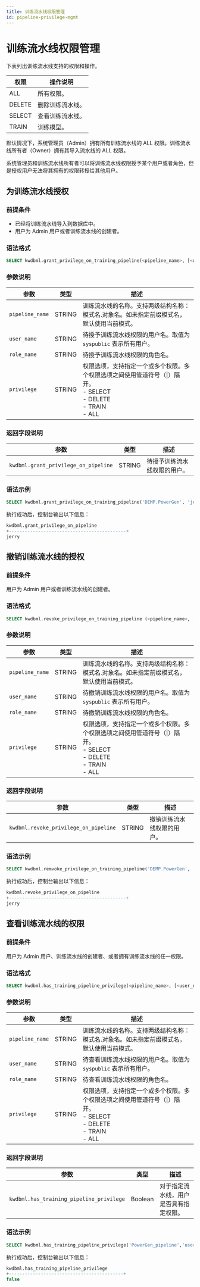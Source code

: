 ```yaml
---
title: 训练流水线权限管理
id: pipeline-privilege-mgmt
---
```


# 训练流水线权限管理

下表列出训练流水线支持的权限和操作。

| 权限   | 操作说明       |
| ------ | -------------- |
| ALL    | 所有权限。       |
| DELETE | 删除训练流水线。 |
| SELECT | 查看训练流水线。 |
| TRAIN  | 训练模型。       |

默认情况下，系统管理员（Admin）拥有所有训练流水线的 ALL 权限。训练流水线所有者（Owner）拥有其导入流水线的 ALL 权限。

系统管理员和训练流水线所有者可以将训练流水线权限授予某个用户或者角色，但是授权用户无法将其拥有的权限转授给其他用户。

## 为训练流水线授权

### 前提条件

- 已经将训练流水线导入到数据库中。
- 用户为 Admin 用户或者训练流水线的创建者。

### 语法格式

```sql
SELECT kwdbml.grant_privilege_on_training_pipeline(<pipeline_name>, [<user_name> | <role_name>], <privilege>);
```

### 参数说明

| 参数          | 类型   | 描述                                                                                    |
| ------------- | ------ | --------------------------------------------------------------------------------------- |
| `pipeline_name` | STRING | 训练流水线的名称。支持两级结构名称：模式名.对象名。如未指定前缀模式名，默认使用当前模式。 |
| `user_name`  | STRING | 待授予训练流水线权限的用户名。取值为 `syspublic` 表示所有用户。                                         |
| `role_name`  | STRING | 待授予训练流水线权限的角色名。                                                                  |
| `privilege`  | STRING | 权限选项，支持指定一个或多个权限。多个权限选项之间使用管道符号（&#124;）隔开。<br >- SELECT <br >- DELETE <br >- TRAIN <br >- ALL |

### 返回字段说明

| 参数                            | 类型   | 描述             |
| ------------------------------- | ------ | ---------------- |
| `kwdbml.grant_privilege_on_pipeline` | STRING | 待授予训练流水线权限的用户。 |

### 语法示例

```sql
SELECT kwdbml.grant_privilege_on_training_pipeline('DEMP.PowerGen', 'jerry', 'train');
```

执行成功后，控制台输出以下信息：

```sql
kwdbml.grant_privilege_on_pipeline
+--------------------------------------------+
jerry
```

## 撤销训练流水线的授权

### 前提条件

用户为 Admin 用户或者训练流水线的创建者。

### 语法格式

```sql
SELECT kwdbml.revoke_privilege_on_training_pipeline (<pipeline_name>, [<user_name> | <role_name>], <privilege>);
```

### 参数说明

| 参数          | 类型   | 描述                                                                                    |
| ------------- | ------ | --------------------------------------------------------------------------------------- |
| `pipeline_name` | STRING | 训练流水线的名称。支持两级结构名称：模式名.对象名。如未指定前缀模式名，默认使用当前模式。 |
| `user_name`  | STRING | 待撤销训练流水线权限的用户名。取值为 `syspublic` 表示所有用户。                                         |
| `role_name`  | STRING | 待撤销训练流水线权限的角色名。                                                                  |
| `privilege`  | STRING | 权限选项，支持指定一个或多个权限。多个权限选项之间使用管道符号（&#124;）隔开。<br >- SELECT <br >- DELETE <br >- TRAIN <br >- ALL |

### 返回字段说明

| 参数                                | 类型   | 描述                     |
| ----------------------------------- | ------ | ------------------------ |
| `kwdbml.revoke_privilege_on_pipeline` | STRING | 撤销训练流水线权限的用户。 |

### 语法示例

```sql
SELECT kwdbml.remvoke_privilege_on_training_pipeline('DEMP.PowerGen', 'jerry', 'train');
```

执行成功后，控制台输出以下信息：

```sql
kwdbml.revoke_privilege_on_pipeline
+--------------------------------------------+
jerry
```

## 查看训练流水线的权限

### 前提条件

用户为 Admin 用户、训练流水线的创建者、或者拥有训练流水线的任一权限。

### 语法格式

```sql
SELECT kwdbml.has_training_pipeline_privilege(<pipeline_name>, [<user_name> | <role_name>], <privilege>);
```

### 参数说明

| 参数          | 类型   | 描述                                                                                    |
| ------------- | ------ | --------------------------------------------------------------------------------------- |
| `pipeline_name` | STRING | 训练流水线的名称。支持两级结构名称：模式名.对象名。如未指定前缀模式名，默认使用当前模式。 |
| `user_name`  | STRING | 待查看训练流水线权限的用户名。取值为 `syspublic` 表示所有用户。                                         |
| `role_name`  | STRING | 待查看训练流水线权限的角色名。                                                                  |
| `privilege`  | STRING | 权限选项，支持指定一个或多个权限。多个权限选项之间使用管道符号（&#124;）隔开。<br >- SELECT <br >- DELETE <br >- TRAIN <br >- ALL |

### 返回字段说明

| 参数                                   | 类型    | 描述                                   |
| -------------------------------------- | ------- | -------------------------------------- |
| `kwdbml.has_training_pipeline_privilege` | Boolean | 对于指定流水线，用户是否具有指定权限。 |

### 语法示例

```sql
SELECT kwdbml.has_training_pipeline_privilege('PowerGen_pipeline','user01','ALL');
```

执行成功后，控制台输出以下信息：

```sql
kwdbml.has_training_pipeline_privilege
+-------------------------------------------+
false
```
